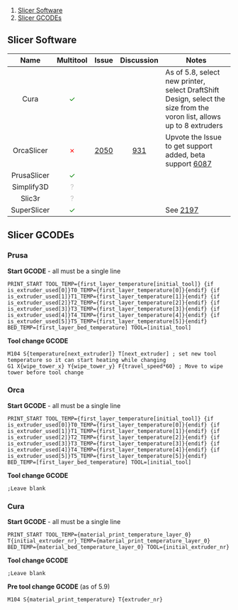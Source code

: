 1. [Slicer Software](#slicer-software)
2. [Slicer GCODEs](#slicer-gcodes)

## Slicer Software

| Name | Multitool | Issue | Discussion | Notes |
|:------:|:------:|:------:|:------:|------|
| Cura | <span style="color: green;">✓</span> | | | As of 5.8, select new printer, select DraftShift Design, select the size from the voron list, allows up to 8 extruders |
| OrcaSlicer | <span style="color: red;">✗</span> | [2050](https://github.com/SoftFever/OrcaSlicer/issues/2050) | [931](https://github.com/SoftFever/OrcaSlicer/discussions/931) | Upvote the Issue to get support added, beta support [6087](https://github.com/SoftFever/OrcaSlicer/pull/6087) |
| PrusaSlicer | <span style="color: green;">✓</span> | | | |
| Simplify3D | <span style="color: silver;">?</span> | | | |
| Slic3r | <span style="color: silver;">?</span> | | | |
| SuperSlicer | <span style="color: green;">✓</span> | | | See [2197](https://github.com/supermerill/SuperSlicer/issues/2197) |

## Slicer GCODEs

### Prusa

**Start GCODE** - all must be a single line
```
PRINT_START TOOL_TEMP={first_layer_temperature[initial_tool]} {if is_extruder_used[0]}T0_TEMP={first_layer_temperature[0]}{endif} {if is_extruder_used[1]}T1_TEMP={first_layer_temperature[1]}{endif} {if is_extruder_used[2]}T2_TEMP={first_layer_temperature[2]}{endif} {if is_extruder_used[3]}T3_TEMP={first_layer_temperature[3]}{endif} {if is_extruder_used[4]}T4_TEMP={first_layer_temperature[4]}{endif} {if is_extruder_used[5]}T5_TEMP={first_layer_temperature[5]}{endif}  BED_TEMP=[first_layer_bed_temperature] TOOL=[initial_tool]
```

**Tool change GCODE**
```
M104 S{temperature[next_extruder]} T[next_extruder] ; set new tool temperature so it can start heating while changing
G1 X{wipe_tower_x} Y{wipe_tower_y} F{travel_speed*60} ; Move to wipe tower before tool change
```

### Orca

**Start GCODE** - all must be a single line
```
PRINT_START TOOL_TEMP={first_layer_temperature[initial_tool]} {if is_extruder_used[0]}T0_TEMP={first_layer_temperature[0]}{endif} {if is_extruder_used[1]}T1_TEMP={first_layer_temperature[1]}{endif} {if is_extruder_used[2]}T2_TEMP={first_layer_temperature[2]}{endif} {if is_extruder_used[3]}T3_TEMP={first_layer_temperature[3]}{endif} {if is_extruder_used[4]}T4_TEMP={first_layer_temperature[4]}{endif} {if is_extruder_used[5]}T5_TEMP={first_layer_temperature[5]}{endif}  BED_TEMP=[first_layer_bed_temperature] TOOL=[initial_tool]
```

**Tool change GCODE**
```
;Leave blank
```

### Cura

**Start GCODE** - all must be a single line
```
PRINT_START TOOL_TEMP={material_print_temperature_layer_0} T{initial_extruder_nr}_TEMP={material_print_temperature_layer_0} BED_TEMP={material_bed_temperature_layer_0} TOOL={initial_extruder_nr}
```

**Tool change GCODE**
```
;Leave blank
```

**Pre tool change GCODE** (as of 5.9)
```
M104 S{material_print_temperature} T{extruder_nr}
```
